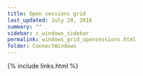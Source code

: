 ```yaml
---
title: Open sessions grid
last_updated: July 29, 2016
summary: ""
sidebar: c_windows_sidebar
permalink: windows_grid_opensessions.html
folder: ConnectWindows
---
```





{% include links.html %}
